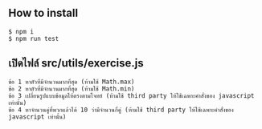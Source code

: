 ## How to install
```
$ npm i
$ npm run test
```
## เปิดไฟล์ src/utils/exercise.js
```
ข้อ 1 หาตัวที่มีจำนวนมากที่สุด (ห้ามใช้ Math.max)
ข้อ 2 หาตัวที่มีจำนวนมากที่สุด (ห้ามใช้ Math.min)
ข้อ 3 เปลี่ยนรูปแบบข้อมูลให้ตรงตามโจทย์ (ห้ามใช้ third party ให้ใช้เฉพาะคำสั่งของ javascript เท่านั้น)
ข้อ 4 หาจำนวนคู่ที่พวกแล้วได้ 10 ว่ามีจำนวนกี่คู่ (ห้ามใช้ third party ให้ใช้เฉพาะคำสั่งของ javascript เท่านั้น)
```